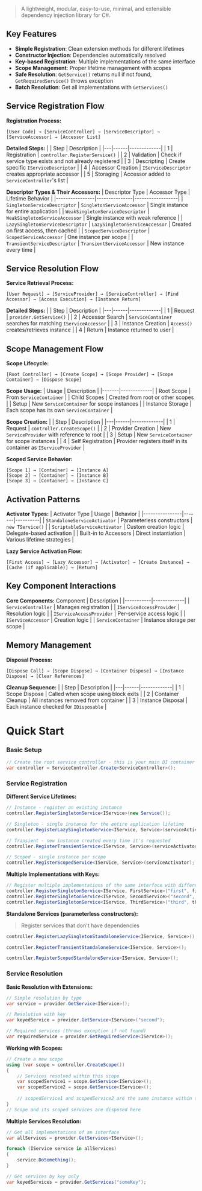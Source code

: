 > A lightweight, modular, easy-to-use, minimal, and extensible dependency injection library for C#. 

## Key Features

- **Simple Registration**: Clean extension methods for different lifetimes
- **Constructor Injection**: Dependencies automatically resolved
- **Key-based Registration**: Multiple implementations of the same interface
- **Scope Management**: Proper lifetime management with scopes
- **Safe Resolution**: `GetService()` returns null if not found, `GetRequiredService()` throws exception
- **Batch Resolution**: Get all implementations with `GetServices()`

## Service Registration Flow

**Registration Process:**
```
[User Code] → [ServiceController] → [ServiceDescriptor] → [ServiceAccessor] → [Accessor List]
```

**Detailed Steps:**
|   | Step | Description |
|---|------|-------------|
| 1 | Registration | `controller.RegisterService()` |
| 2 | Validation | Check if service type exists and not already registered |
| 3 | Descripting | Create specific `IServiceDescriptor` |
| 4 | Accessor Creation | `IServiceDescriptor` creates appropriate accessor |
| 5 | Storaging | Accessor added to `ServiceController`'s list |

**Descriptor Types & Their Accessors:**
| Descriptor Type | Accessor Type | Lifetime Behavior |
|----------------|---------------|------------------|
| `SingletonServiceDescriptor` | `SingletonServiceAccessor` | Single instance for entire application |
| `WeakSingletonServiceDescriptor` | `WeakSingletonServiceAccessor` | Single instance with weak reference |
| `LazySingletonServiceDescriptor` | `LazySingletonServiceAccessor` | Created on first access, then cached |
| `ScopedServiceDescriptor` | `ScopedServiceAccessor` | One instance per scope |
| `TransientServiceDescriptor` | `TransientServiceAccessor` | New instance every time |

## Service Resolution Flow

**Service Retrieval Process:**
```
[User Request] → [ServiceProvider] → [ServiceController] → [Find Accessor] → [Access Execution] → [Instance Return]
```

**Detailed Steps:**
|   | Step | Description |
|---|------|-------------|
| 1 | Request | `provider.GetService()` |
| 2 | Accessor Search | `ServiceContainer` searches for matching `IServiceAccessor` |
| 3 | Instance Creation | `Access()` creates/retrieves instance |
| 4 | Return | Instance returned to user |

## Scope Management Flow

**Scope Lifecycle:**
```
[Root Controller] → [Create Scope] → [Scope Provider] → [Scope Container] → [Dispose Scope]
```

**Scope Usage:**
| Usage | Description |
|-------|-------------|
| Root Scope | From `ServiceContainer` |
| Child Scopes | Created from root or other scopes |
| Setup | New `ServiceContainer` for scope instances |
| Instance Storage | Each scope has its own `ServiceContainer` |
  
**Scope Creation:**
|   | Step | Description |
|---|------|-------------|
| 1 | Request | `controller.CreateScope()` |
| 2 | Provider Creation | New `ServiceProvider` with reference to root |
| 3 | Setup | New `ServiceContainer` for scope instances |
| 4 | Self Registration | Provider registers itself in its container as `IServiceProvider` |

**Scoped Service Behavior:**
```
[Scope 1] → [Container] → [Instance A]
[Scope 2] → [Container] → [Instance B]
[Scope 3] → [Container] → [Instance C]
```

## Activation Patterns

**Activator Types:**
| Activator Type | Usage | Behavior |
|----------------|-------|----------|
| `StandaloneServiceActivator` | Parameterless constructors | `new TService()` |
| `ScriptableServiceActivator` | Custom creation logic | Delegate-based activation |
| Built-in to Accessors | Direct instantiation | Various lifetime strategies |

**Lazy Service Activation Flow:**
```
[First Access] → [Lazy Accessor] → [Activator] → [Create Instance] → [Cache (if applicable)] → [Return]
```

## Key Component Interactions

**Core Components:**
Component | Description |
|-----------|-------------|
| `ServiceController` | Manages registration | 
| `IServiceAccessProvider` | Resolution logic |
| `IServiceAccessProvider` | Per-service access logic |
| `IServiceAccessor` | Creation logic |
| `ServiceContainer` | Instance storage per scope |

## Memory Management

**Disposal Process:**
```
[Dispose Call] → [Scope Dispose] → [Container Dispose] → [Instance Dispose] → [Clear References]
```

**Cleanup Sequence:**
|   | Step | Description |
|---|------|-------------|
| 1 | Scope Dispose | Called when scope using block exits |
| 2 | Container Cleanup | All instances removed from container |
| 3 | Instance Disposal | Each instance checked for `IDisposable` |

# Quick Start

### Basic Setup

```csharp
// Create the root service controller - this is your main DI container
var controller = ServiceController.Create<ServiceController>();
```

### Service Registration

**Different Service Lifetimes:**
```csharp
// Instance - register an existing instance
controller.RegisterSingletonService<IService>(new Service());
```
```csharp
// Singleton - single instance for the entire application lifetime
controller.RegisterLazySingletonService<IService, Service>(serviceActivator);
```
```csharp
// Transient - new instance created every time it's requested  
controller.RegisterTransientService<IService, Service>(serviceActivator);
```
```csharp
// Scoped - single instance per scope
controller.RegisterScopedService<IService, Service>(serviceActivator);
```

**Multiple Implementations with Keys:**
```csharp
// Register multiple implementations of the same interface with different keys
controller.RegisterSingletonService<IService, FirstService>("first", firstServiceActivator);
controller.RegisterSingletonService<IService, SecondService>("second", secondServiceActivator); 
controller.RegisterSingletonService<IService, ThirdService>("third", thirdServiceActivator);
```

**Standalone Services (parameterless constructors):**
> Register services that don't have dependencies
```csharp
controller.RegisterLazySingletonStandaloneService<IService, Service>();
```
```csharp
controller.RegisterTransientStandaloneService<IService, Service>();
```
```csharp
controller.RegisterScopedStandaloneService<IService, Service>();
```

### Service Resolution

**Basic Resolution with Extensions:**
```csharp
// Simple resolution by type
var service = provider.GetService<IService>();
```
```csharp
// Resolution with key
var keyedService = provider.GetService<IService>("second");
```
```csharp
// Required services (throws exception if not found)
var requiredService = provider.GetRequiredService<IService>();
```

**Working with Scopes:**
```csharp
// Create a new scope
using (var scope = controller.CreateScope())
{
    // Services resolved within this scope
    var scopedService1 = scope.GetService<IService>();
    var scopedService2 = scope.GetService<IService>();
    
    // scopedService1 and scopedService2 are the same instance within this scope
}
// Scope and its scoped services are disposed here
```

**Multiple Services Resolution:**
```csharp
// Get all implementations of an interface
var allServices = provider.GetServices<IService>();

foreach (IService service in allServices)
{
    service.DoSomething();
}

// Get services by key only
var keyedServices = provider.GetServices("someKey");
```
